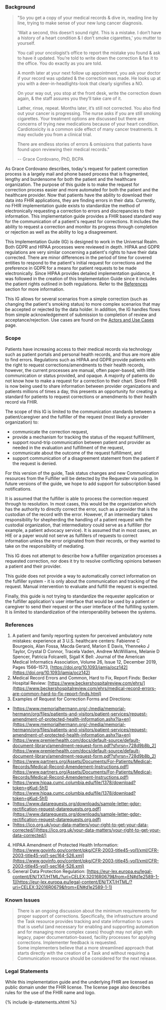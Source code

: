 ### Background

> "So you get a copy of your medical records & dive in, reading line by line, trying to make sense of your new lung cancer diagnosis.
>
> 'Wait a second, this doesn’t sound right. This is a mistake. I don’t have a history of a heart condition & I don’t smoke cigarettes,' you mutter to yourself.
>
> You call your oncologist’s office to report the mistake you found & ask to have it updated. You’re told to write down the correction & fax it to the office. You do exactly as you are told.
>
> A month later at your next follow up appointment, you ask your doctor if your record was updated & the correction was made. He looks up at you with a deer-in-headlights-look that clearly signifies a NO.
>
> On your way out, you stop at the front desk, write the correction down again, & the staff assures you they’ll take care of it.
>
> Lather, rinse, repeat. Months later, it’s still not corrected. You also find out your cancer is progressing. The nurse asks if you are still smoking cigarettes. 
> Your treatment options are discussed but there are concerns of trying new medications because of your heart condition. Cardiotoxicity is a common side effect of many cancer treatments. 
> It may exclude you from a clinical trial.
>
> There are endless stories of errors & omissions that patients have found upon reviewing their medical records."
>
> -- Grace Cordovano, PhD, BCPA

As Grace Cordovano describes, today's request for patient correction process is a largely mail and phone based process that is fragmented, lengthy and burdensome for both the patient and the healthcare organization.  The purpose of this guide is to make the request for correction process easier and more automated for both the patient and the healthcare provider. Now that patients have the ability to download their data into FHIR applications, they are finding errors in their data. Currently, no FHIR implementation guide exists to standardize the method of electronically requesting a correction to errors and discrepancies to their information. This implementation guide provides a FHIR based standard
way for the communication of a patient's request for corrections.  It includes the ability to request a correction and monitor its progress through completion or rejection as well as the ability to log a disagreement. 
 
This Implementation Guide (IG) is designed to work in the Universal Realm.  Both GDPR and HIPAA processes were reviewed in depth.   HIPAA and GDPR regulations are very similar concerning a patient's rights to have their data corrected. There are minor differences in the period of time for covered entities to respond to the patient's initial request for corrections and the preference in GDPR for a means for patient requests to be made electronically. Since HIPAA provides detailed implementation guidance, it was followed in the creation of this Implementation Guide since it includes the patient rights outlined in both regulations. Refer to the [References](#references) section for more information.

This IG allows for several scenarios from a simple correction (such as changing the patient's smoking status) to more complex scenarios that may be accepted or rejected by the data holder.  In addition, the IG handles flows from simple acknowledgement of submission to completion of review and acceptance/rejection.  Use cases are found on the [Actors and Use Cases](AUC.html) page.

### Scope

Patients have increasing access to their medical records via technology such as patient portals and personal health records, and thus are more able to find errors. Regulations such as HIPAA and GDPR provide patients with the right to request corrections/amendments to their health records, however, the current processes are manual, often paper-based, with little communication or status provided, and opaque. A majority of patients do not know how to make a request for a correction to their chart. Since FHIR is now being used to share information between provider organizations and patients millions of times a day, this presents an opportunity for creating a standard for patients to request corrections or amendments to their health record via FHIR.

The scope of this IG is limited to the communication standards between a patient/caregiver and the fulfiller of the request (most likely a provider organization) to:
* communicate the correction request,
* provide a mechanism for tracking the status of the request fulfillment,
* support round-trip communication between patient and provider as needed in the evaluation and fulfillment of the request,
* communicate about the outcome of the request fulfillment, and
* support communication of a disagreement statement from the patient if the request is denied.

For this version of the guide, Task status changes and new Communication resources from the Fulfiller will be detected by the Requester via polling. In future versions of the guide, we hope to add support for subscription based notifications.

It is assumed that the fulfiller is able to process the correction request through to resolution. In most cases, this would be the organization which has the authority to directly correct the error, such as a provider that is the custodian of the record with the error. However, if an intermediary takes responsibility for shepherding the handling of a patient request with the custodial organization, that intermediatory could serve as a fulfiller (for example, a patient advocacy service). It is assumed that in most cases, an HIE or a payer would not serve as fulfillers of requests to correct information unless the error originated from their records, or they wanted to take on the responsibility of mediating.

This IG does not attempt to describe how a fulfiller organization processes a requested correction, nor does it try to resolve conflicting opinions between a patient and their provider.

This guide does not provide a way to automatically correct information on the fulfiller system - it is only about the communication and tracking of the request. Manual intervention to evaluate and fulfill the request is expected.

Finally, this guide is not trying to standardize the requester application or the fulfiller application's user interface that would be used by a patient or caregiver to send their request or the user interface of the fulfilling system. It is limited to standardization of the interoperability between the systems.

### References

1. A patient and family reporting system for perceived ambulatory note mistakes: experience at 3 U.S. healthcare centers: Fabienne C Bourgeois, Alan Fossa, Macda Gerard, Marion E Davis, Yhenneko J Taylor, Crystal D Connor, Tracela Vaden, Andrew McWilliams, Melanie D Spencer, Patricia Folcarelli, Sigall K Bell: Journal of the American Medical Informatics Association, Volume 26, Issue 12, December 2019, Pages 1566–1573, [https://doi.org/10.1093/jamia/ocz142](https://doi.org/10.1093/jamia/ocz142)
2. Medical Record Errors and Common, Hard to Fix, Report Finds: Becker Hospital Review: [https://www.beckershospitalreview.com/ehrs/](https://www.beckershospitalreview.com/ehrs/medical-record-errors-are-common-hard-to-fix-report-finds.html)
3. Examples of Request for Correction Forms and Directions:
* [https://www.memorialhermann.org/-/media/memorial-hermann/org/files/patients-and-visitors/patient-services/request-amendment-of-protected-health-information.ashx?la=en](https://www.memorialhermann.org/-/media/memorial-hermann/org/files/patients-and-visitors/patient-services/request-amendment-of-protected-health-information.ashx?la=en)
* [https://www.premierhealth.com/docs/default-source/default-document-library/amendment-request-form.pdf?sfvrsn=728d9b8b_2](https://www.premierhealth.com/docs/default-source/default-document-library/amendment-request-form.pdf?sfvrsn=728d9b8b_2)
* [https://www.partners.org/Assets/Documents/For-Patients/Medical-Records/Medical-Record-Amendement-Instructions.pdf](https://www.partners.org/Assets/Documents/For-Patients/Medical-Records/Medical-Record-Amendement-Instructions.pdf)
* [https://www.hipaa.cumc.columbia.edu/file/1378/download?token=gKud-5h1](https://www.hipaa.cumc.columbia.edu/file/1378/download?token=gKud-5h1)
* [https://www.datarequests.org/downloads/sample-letter-gdpr-rectification-request-datarequests.org.pdf](https://www.datarequests.org/downloads/sample-letter-gdpr-rectification-request-datarequests.org.pdf)
* [https://ico.org.uk/your-data-matters/your-right-to-get-your-data-corrected/](https://ico.org.uk/your-data-matters/your-right-to-get-your-data-corrected/)
4. HIPAA Amendment of Protected Health Information: [https://www.govinfo.gov/content/pkg/CFR-2003-title45-vol1/xml/CFR-2003-title45-vol1-sec164-526.xml](https://www.govinfo.gov/content/pkg/CFR-2003-title45-vol1/xml/CFR-2003-title45-vol1-sec164-526.xml)
5. General Data Protection Regulation: [https://eur-lex.europa.eu/legal-content/EN/TXT/HTML/?uri=CELEX:32016R0679&from=EN#d1e2589-1-1](https://eur-lex.europa.eu/legal-content/EN/TXT/HTML/?uri=CELEX:32016R0679&from=EN#d1e2589-1-1)

### Known Issues
<blockquote class="stu-note">
There is an ongoing discussion about the minimum requirements for proper support of corrections. Specifically, the infrastructure around the Task resource  provides tracking and state information to users that is useful (and necessary for enabling and supporting automation and for managing more complex cases) though may not align with legacy, paper documentation-based, facility processes for applying corrections. Implementer feedback is requested.<br />
Some implementers believe that a more streamlined approach that starts directly with the creation of a Task and without requiring a Communication resource should be considered for the next release.</blockquote>


### Legal Statements
 While this implementation guide and the underlying FHIR are licensed as public domain under the FHIR license. The license page also describes rules for the use of the FHIR name and logo.

{% include ip-statements.xhtml %}